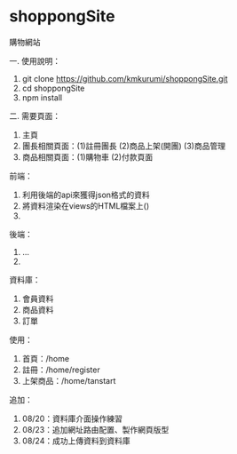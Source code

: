 # shoppongSite
購物網站

一. 使用說明：  
1. git clone https://github.com/kmkurumi/shoppongSite.git  
2. cd shoppongSite  
3. npm install 

二. 需要頁面：
1. 主頁  
2. 團長相關頁面：(1)註冊團長 (2)商品上架(開團) (3)商品管理  
3. 商品相關頁面：(1)購物車   (2)付款頁面

前端： 
1. 利用後端的api來獲得json格式的資料
2. 將資料渲染在views的HTML檔案上()
3. 

後端：  
1. ...
2. 

資料庫：
1. 會員資料
2. 商品資料 
3. 訂單
 
使用： 
1. 首頁：/home 
2. 註冊：/home/register
3. 上架商品：/home/tanstart

追加： 
1. 08/20：資料庫介面操作練習
2. 08/23：追加網址路由配置、製作網頁版型
3. 08/24：成功上傳資料到資料庫
